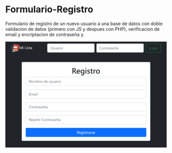 # Formulario-Registro
Formulario de registro de un nuevo usuario a una base de datos con doble validacion de datos (primero con JS y despues con PHP), verificacion de email y encriptacion de contraseña y.

![](img/d1.png)
